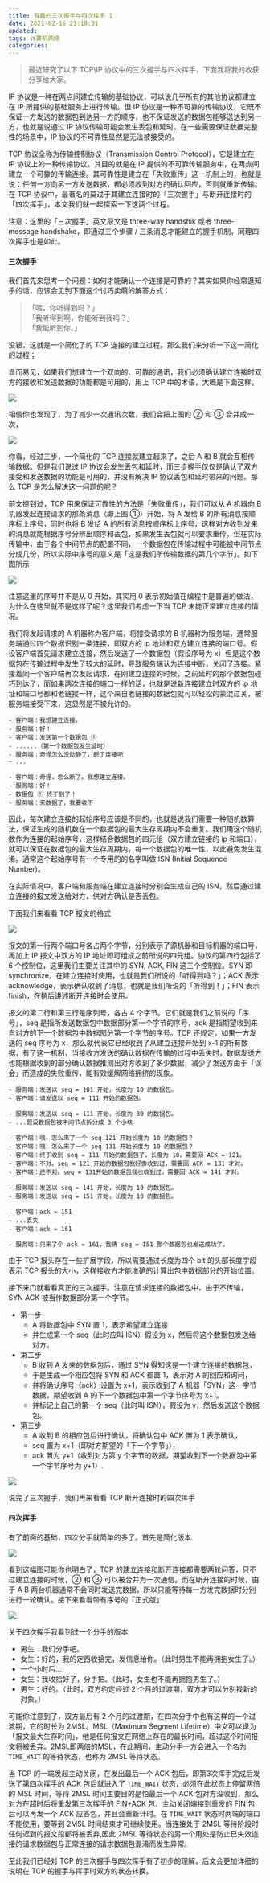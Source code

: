 ```yaml
---
title: 有趣的三次握手与四次挥手 1
date: 2021-02-16 21:10:31
updated: 
tags: 计算机网络
categories: 
---
```


> 最近研究了以下 TCP\IP 协议中的三次握手与四次挥手，下面我将我的收获分享给大家。 

IP 协议是一种在两点间建立传输的基础协议，可以说几乎所有的其他协议都建立在 IP 所提供的基础服务上进行传输。但 IP 协议是一种不可靠的传输协议，它既不保证一方发送的数据包到达另一方的顺序，也不保证发送的数据包能够送达到另一方，也就是说通过 IP 协议传输可能会发生丢包和延时。在一些需要保证数据完整性的场景中，IP 协议的不可靠性显然是无法被接受的。

TCP 协议全称为传输控制协议（Transmission Control Protocol），它是建立在 IP 协议上的一种传输协议。其目的就是在 IP 提供的不可靠传输服务中，在两点间建立一个可靠的传输连接。其可靠性是建立在「失败重传」这一机制上的，也就是说：任何一方向另一方发送数据，都必须收到对方的确认回应，否则就重新传输。在 TCP 协议中，最著名的莫过于其建立连接时的「三次握手」与断开连接时的「四次挥手」，本文我们就一起探索一下这两个过程。

<!-- more -->

注意：这里的「三次握手」英文原文是 three-way handshik 或者 three-message handshake，即通过三个步骤 / 三条消息才能建立的握手机制，同理四次挥手也是如此。

#### 三次握手

我们首先来思考一个问题：如何才能确认一个连接是可靠的？其实如果你经常逛知乎的话，应该会见到下面这个讨巧卖萌的解答方式：

> 「喂，你听得到吗？」<br>
> 「我听得到啊，你能听到我吗？」<br>
> 「我能听到你。」

没错，这就是一个简化了的 TCP 连接的建立过程。那么我们来分析一下这一简化的过程；

显而易见，如果我们想建立一个双向的、可靠的通讯，我们必须确认建立连接时双方的接收和发送数据的功能都是可用的，用上 TCP 中的术语，大概是下面这样。

<img src="https://ced-md-picture.oss-cn-beijing.aliyuncs.com/img/20200630212552.jpg"/>


相信你也发现了，为了减少一次通讯次数，我们会把上图的 ② 和 ③ 合并成一次，

<img src="https://ced-md-picture.oss-cn-beijing.aliyuncs.com/img/20200630212517.jpg"/>


你看，经过三步，一个简化的 TCP 连接就建立起来了，之后 A 和 B 就会互相传输数据。但是我们说过 IP 协议会发生丢包和延时，而三步握手仅仅是确认了双方接受和发送数据的功能是可用的，并没有解决 IP 协议丢包和延时带来的问题。那么 TCP 是怎么解决这一问题的呢？

前文提到过，TCP 用来保证可靠性的方法是「失败重传」，我们可以从 A 机器向 B 机器发起连接请求的那条消息（即上图 ①）开始，将 A 发给 B 的所有消息按顺序标上序号，同时也将 B 发给 A 的所有消息按顺序标上序号，这样对方收到发来的消息就能根据序号分辨出顺序和丢包，如果发生丢包就可以要求重传。但在实际传输中，由于各个中间节点的配置不同，一个数据包在传输过程中可能被中间节点分成几份，所以实际中序号的意义是「这是我们所传输数据的第几个字节」。如下图所示

<img src="https://ced-md-picture.oss-cn-beijing.aliyuncs.com/img/20200630212441.jpg"/>


注意这里的序号并不是从 0 开始，其实用 0 表示初始值在编程中是普遍的做法，为什么在这里就不是这样了呢？这里我们考虑一下当 TCP 未能正常建立连接的情况。

我们将发起请求的 A 机器称为客户端，将接受请求的 B 机器称为服务端，通常服务端通过四个数据识别一条连接，即双方的 ip 地址和双方建立连接的端口号。假设客户端首先请求建立连接，然后发送了一个数据包（假设序号为 x）但是这个数据包在传输过程中发生了较大的延时，导致服务端认为连接中断，关闭了连接。紧接着同一个客户端再次发起请求，在刚建立连接的时候，之前延时的那个数据包碰巧到达了，而如果两次连接的端口一样的话，也就是说新连接建立时双方的 ip 地址和端口号都和老链接一样，这个来自老链接的数据包就可以轻松的蒙混过关，被服务端接受下来，这显然是不被允许的。

````
- 客户端：我想建立连接。
- 服务端：好！
- 客户端：发送第一个数据包 ①
- ......（第一个数据包发生延时）
- 服务端：奇怪怎么没动静了，断了连接吧
- ...

- 客户端：奇怪，怎么断了。我想建立连接。
- 服务端：好！
- 数据包 ① 终于到了！
- 服务端：来数据了，我要收下
````

因此，每次建立连接的起始序号应该是不同的，也就是说我们需要一种随机数算法，保证生成的随机数在一个数据包的最大生存周期内不会重复。我们用这个随机数作为连接的起始序号，这样结合数据包的四元组（双方建立链接的 ip 和端口），就可以保证在数据包的最大生存周期内，每一个数据包的唯一性，以此避免发生混淆。通常这个起始序号有一个专用的的名字叫做 ISN (Initial Sequence Number)。

在实际情况中，客户端和服务端在建立连接时分别会生成自己的 ISN，然后通过建立连接的报文发送给对方，供对方确认是否丢包。

下面我们来看看 TCP 报文的格式

<img src="https://ced-md-picture.oss-cn-beijing.aliyuncs.com/img/20200630211944.jpg"/>


报文的第一行两个端口号各占两个字节，分别表示了源机器和目标机器的端口号，再加上 IP 报文中双方的 IP 地址即可组成之前所说的四元组。协议的第四行包括了 6 个控制位，这里我们主要关注其中的 SYN, ACK, FIN 这三个控制位。SYN 即 synchronize，在建立连接时使用，也就是我们所说的「听得到吗？」；ACK 表示 acknowledge，表示确认收到了消息，也就是我们所说的「听得到！」；FIN 表示 finish，在稍后讲述断开连接时会使用。

报文的第二行和第三行是序列号，各占 4 个字节。它们就是我们之前说的「序号」，seq 是指所发送数据包中数据部分第一个字节的序号，ack 是指期望收到来自对方的下一个数据包中数据部分第一个字节的序号。TCP 还规定，如果一方发送的 seq 序号为 x，那么就代表它已经收到了从建立连接开始到 x-1 的所有数据，有了这一机制，当接收方发送的确认数据在传输的过程中丢失时，数据发送方也能根据收到的部分确认数据推测出对方收到了多少数据，减少了发送方由于「误会」而造成的失败重传，能有效缓解网络拥挤的现象。

````
- 服务端：发送以 seq = 101 开始，长度为 10 的数据包。
- 客户端：请发送以 seq = 111 开始的数据包。

- 服务端：发送以 seq = 111 开始，长度为 30 的数据包。
- ...假设数据包被中间节点拆分成 3 个小块

- 客户端：咦，怎么来了一个 seq 121 开始长度为 10 的数据包？  
- 客户端：咦，怎么来了一个 seq 131 开始长度为 10 的数据包？  
- 客户端：终于收到 seq = 111 开始的数据包了，长度为 10，需要回 ACK = 121。  
- 客户端：不对。seq = 121 开始的数据包我好像收到过，需要回 ACK = 131 才对。  
- 客户端：还不对。seq = 131开始的数据包我也收到过，需要回 ACK = 141 才对。

- 服务端：发送以 seq = 141 开始，长度为 10 的数据包。
- 服务端：发送以 seq = 151 开始，长度为 10 的数据包。

- 客户端：ack = 151
- ...丢失
- 客户端：ack = 161

- 服务端：只来了个 ack = 161，我猜 seq = 151 那个数据包也发送成功了。
````

由于 TCP 报头存在一些扩展字段，所以需要通过长度为四个 bit 的头部长度字段表示 TCP 报头的大小，这样接收方才能准确的计算出包中数据部分的开始位置。

接下来门就看看真正的三次握手。注意在请求连接的数据包中，由于不传输，SYN ACK 被当作数据部分第一个字节。

- 第一步
    - A 将数据包中 SYN 置 1，表示希望建立连接
    - 并生成第一个 seq（此时应叫 ISN）假设为 x，然后将这个数据包发送给对方。
- 第二步
    - B 收到 A 发来的数据包后，通过 SYN 得知这是一个建立连接的数据包，
    - 于是生成一个相应包将 SYN 和 ACK 都置 1，表示对 A 的回应和询问，
    - 并将确认序号（ack）设置为 x+1，表示收到了 A 机器「SYN」这一字节数据，期望收到 A 的下一个数据包中第一个字节序号为 x+1。
    - 并标记上自己的第一个 seq（此时叫 ISN），假设为 y，然后发送这个数据包。
- 第三步
    - A 收到 B 的相应包后进行确认，将确认包中 ACK 置为 1 表示确认，
    - seq 置为 x+1（即对方期望的「下一个字节」），
    - ack 置为 y+1（收到对方第 y 个字节的数据，期望收到下一个数据包中第一个字节序号为 y+1）.

<img src="https://ced-md-picture.oss-cn-beijing.aliyuncs.com/img/20200630212623.jpg"/>



说完了三次握手，我们再来看看 TCP 断开连接时的四次挥手

#### 四次挥手

有了前面的基础，四次分手就简单的多了。首先是简化版本

<img src="https://ced-md-picture.oss-cn-beijing.aliyuncs.com/img/20200630212705.jpg"/>


看到这幅图可能你也明白了，TCP 的建立连接和断开连接都需要两轮问答，只不过建立连接的时候，② 和 ③ 可以被合并为一次通信。而在断开连接的时候，由于 A B 两台机器通常不会同时发送完数据，所以只能等待每一方发完数据时分别进行一轮确认。接下来看看带有序号的「正式版」

<img src="https://ced-md-picture.oss-cn-beijing.aliyuncs.com/img/20200630212729.jpg"/>


关于四次挥手我看到过一个分手的版本
- 男生：我们分手吧。
- 女生：好的，我的定西收拾完，发信息给你。（此时男生不能再拥抱女生了。）
- 一个小时后...
- 女生：我收拾好了，分手把。（此时，女生也不能再拥抱男生了。）
- 男生：好的。（此时，双方约定经过 2 个月的过渡期，双方才可以分别找新的对象。）

可能你注意到了，双方最后有 2 个月的过渡期，在四次分手中也有这样的一个过渡期，它的时长为 2MSL。MSL（Maximum Segment Lifetime）中文可以译为「报文最大生存时间」，他是任何报文在网络上存在的最长时间，超过这个时间报文将被丢弃。2MSL即两倍的MSL，在此期间，主动分手一方会进入一个名为 `TIME_WAIT` 的等待状态，也称为 2MSL 等待状态。

当 TCP 的一端发起主动关闭，在发出最后一个 ACK 包后，即第3次挥手完成后发送了第四次挥手的 ACK 包后就进入了 `TIME_WAIT` 状态，必须在此状态上停留两倍的 MSL 时间，等待 2MSL 时间主要目的是怕最后一个 ACK 包对方没收到，那么对方在超时后将重发第三次挥手的 FIN+ACK 包，主动关闭端接到重发的 FIN 包后可以再发一个 ACK 应答包，并且会重新计时。在 `TIME_WAIT` 状态时两端的端口不能使用，要等到 2MSL 时间结束才可继续使用。当连接处于 2MSL 等待阶段时任何迟到的报文段都将被丢弃,因此 2MSL 等待状态的另一个用处是防止已失效连接的请求数据包与正常连接的请求数据包混淆而发生异常。

至此我们已经对 TCP 的三次握手与四次挥手有了初步的理解，后文会更加详细的说明在 TCP 的握手与挥手时双方的状态转换。